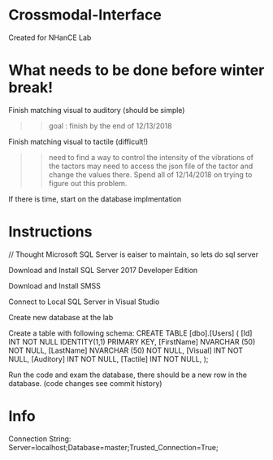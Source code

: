 # Crossmodal-Interface

Created for NHanCE Lab

# What needs to be done before winter break!

Finish matching visual to auditory (should be simple)
  >> goal : finish by the end of 12/13/2018
  
Finish matching visual to tactile (difficult!)
  >> need to find a way to control the intensity of the vibrations of the tactors
  >> may need to access the json file of the tactor and change the values there.
  >> Spend all of 12/14/2018 on trying to figure out this problem.
  
If there is time, start on the database implmentation
  
# Instructions

// Thought Microsoft SQL Server is eaiser to maintain, so lets do sql server

Download and Install SQL Server 2017 Developer Edition

Download and Install SMSS

Connect to Local SQL Server in Visual Studio

Create new database at the lab

Create a table with following schema:
CREATE TABLE [dbo].[Users] (
[Id] INT NOT NULL IDENTITY(1,1) PRIMARY KEY,
[FirstName] NVARCHAR (50) NOT NULL,
[LastName] NVARCHAR (50) NOT NULL,
[Visual] INT NOT NULL,
[Auditory] INT NOT NULL,
[Tactile] INT NOT NULL,
);

Run the code and exam the database, there should be a new row in the database. (code changes see commit history)

# Info

Connection String: Server=localhost;Database=master;Trusted_Connection=True;
